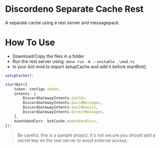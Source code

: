 # Discordeno Separate Cache Rest
A separate cache using a rest server and messagepack.

# How To Use
- Download/Copy the files in a folder
- Run the rest server using: ```deno run -A --unstable .\mod.ts```
- In your bot mod.ts import setupCache and add it before startBot()
```ts
setupCache();

startBot({
    token: configs.token,
    intents: [
        DiscordGatewayIntents.Guilds,
        DiscordGatewayIntents.GuildMessages,
        DiscordGatewayIntents.GuildEmojis,
        DiscordGatewayIntents.DirectMessages,
    ],
    eventHandlers: botCache.eventHandlers,
});
```

> Be careful, this is a sample project, it's not secure you should add a secret key on the rest server to avoid external access.
